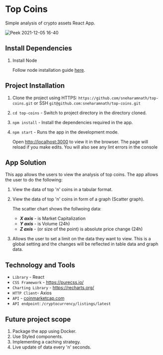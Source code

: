 # Top Coins

Simple analysis of crypto assets React App.

![Peek 2021-12-05 16-40](https://user-images.githubusercontent.com/7655624/144744204-1bfb7986-c199-4fd1-a369-06610b3fc2b2.gif)

## Install Dependencies

1. Install Node
   
   Follow node installation guide [here](https://nodejs.org/en/download/).

## Project Installation

1. Clone the project using HTTPS: `https://github.com/sneharamnath/top-coins.git` 
   or SSH `git@github.com:sneharamnath/top-coins.git`
2. `cd top-coins` - Switch to project directory in the directory cloned.
3. `npm install` - Install the dependencies required in the app.
4. `npm start` - Runs the app in the development mode.
    
    Open [http://localhost:3000](http://localhost:3000) to view it in the browser. 
    The page will reload if you make edits. You will also see any lint errors in the console
    
## App Solution

This app allows the users to view the analysis of top coins. The app allows the user to do the following:

  1. View the data of top 'n' coins in a tabular format.
  2. View the data of top 'n' coins in form of a graph (Scatter graph).
 
      The scatter chart shows the follwoing data: 
      
      * __*X axis*__ - is Market Capitalization
      * __*Y axis*__ -  is Volume (24h)
      * __*Z axis*__ -  (or size of the point) is absolute price change (24h)
  3. Allows the user to set a limit on the data they want to view. This is a global setting and the changes will be reflected in table data and graph data.  

## Technology and Tools

  * `Library` - React
  * `CSS Framework` - <https://purecss.io/>
  * `Charting Library` - <https://recharts.org/>
  * `HTTP Client`- Axios
  * `API` - [coinmarketcap.com](https://coinmarketcap.com/api/)
  * `API endpoint`: `/cryptocurrency/listings/latest`

## Future project scope

1. Package the app using Docker.
2. Use Styled components.
3. Implementing a caching strategy.
4. Live update of data every 'n' seconds.



